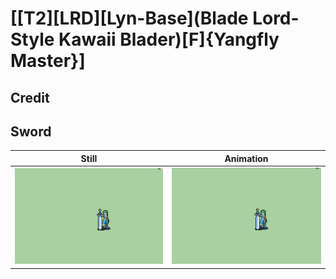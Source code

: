 # [\[T2\]\[LRD\]\[Lyn-Base\]\(Blade Lord-Style Kawaii Blader\)\[F\]{Yangfly Master}]

## Credit


	
## Sword

| Still | Animation |
| :---: | :-------: |
| ![Sword still](./Sword_000.png) | ![Sword animation](./Sword.gif) |
